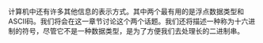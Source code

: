 计算机中还有许多其他信息的表示方式。其中两个最有用的是浮点数据类型和ASCII码。我们将会在这一章节讨论这个两个话题。我们还将描述一种称为十六进制的符号，尽管它不是一种数据类型，是为了方便我们去处理长的二进制串。